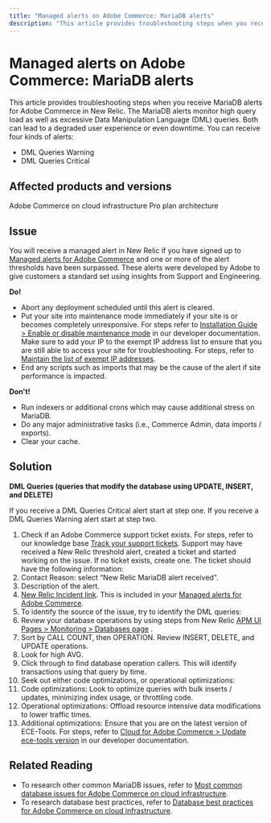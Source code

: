 ```yaml
---
title: "Managed alerts on Adobe Commerce: MariaDB alerts"
description: "This article provides troubleshooting steps when you receive MariaDB alerts for Adobe Commerce in New Relic. The MariaDB alerts monitor high query load as well as excessive Data Manipulation Language (DML) queries. Both can lead to a degraded user experience or even downtime. You can receive four kinds of alerts:"
---
```


# Managed alerts on Adobe Commerce: MariaDB alerts

This article provides troubleshooting steps when you receive MariaDB alerts for Adobe Commerce in New Relic. The MariaDB alerts monitor high query load as well as excessive Data Manipulation Language (DML) queries. Both can lead to a degraded user experience or even downtime. You can receive four kinds of alerts:

* DML Queries Warning
* DML Queries Critical

## **Affected products and versions**

Adobe Commerce on cloud infrastructure Pro plan architecture

## Issue

You will receive a managed alert in New Relic if you have signed up to [Managed alerts for Adobe Commerce](/help/support-tools/managed-alerts-for-adobe-commerce/managed-alerts-for-magento-commerce.md) and one or more of the alert thresholds have been surpassed. These alerts were developed by Adobe to give customers a standard set using insights from Support and Engineering.

 **Do!**

* Abort any deployment scheduled until this alert is cleared.
* Put your site into maintenance mode immediately if your site is or becomes completely unresponsive. For steps refer to [Installation Guide > Enable or disable maintenance mode](https://devdocs.magento.com/guides/v2.4/install-gde/install/cli/install-cli-subcommands-maint.html?itm_source=devdocs&itm_medium=search_page&itm_campaign=federated_search&itm_term=mainten) in our developer documentation. Make sure to add your IP to the exempt IP address list to ensure that you are still able to access your site for troubleshooting. For steps, refer to [Maintain the list of exempt IP addresses](https://devdocs.magento.com/guides/v2.4/install-gde/install/cli/install-cli-subcommands-maint.html?itm_source=devdocs&itm_medium=search_page&itm_campaign=federated_search&itm_term=mainten#instgde-cli-maint-exempt).
* End any scripts such as imports that may be the cause of the alert if site performance is impacted.

 **Don't!**

* Run indexers or additional crons which may cause additional stress on MariaDB.
* Do any major administrative tasks (i.e., Commerce Admin, data imports / exports).
* Clear your cache.

## Solution

**DML Queries (queries that modify the database using UPDATE, INSERT, and DELETE)**

If you receive a DML Queries Critical alert start at step one. If you receive a DML Queries Warning alert start at step two.

1. Check if an Adobe Commerce support ticket exists. For steps, refer to our knowledge base [Track your support tickets](/help/help-center-guide/help-center/magento-help-center-user-guide.md#track-tickets). Support may have received a New Relic threshold alert, created a ticket and started working on the issue. If no ticket exists, create one. The ticket should have the following information:
1. Contact Reason: select “New Relic MariaDB alert received".
1. Description of the alert.
1. [New Relic Incident link](https://docs.newrelic.com/docs/alerts-applied-intelligence/new-relic-alerts/alert-incidents/view-violation-event-details-incidents). This is included in your [Managed alerts for Adobe Commerce](/help/support-tools/managed-alerts-for-adobe-commerce/managed-alerts-for-magento-commerce.md).
1. To identify the source of the issue, try to identify the DML queries:
1. Review your database operations by using steps from New Relic [APM UI Pages > Monitoring > Databases page](https://docs.newrelic.com/docs/apm/apm-ui-pages/monitoring/databases-page-view-operations-throughput-response-time) .
1. Sort by CALL COUNT, then OPERATION. Review INSERT, DELETE, and UPDATE operations.
1. Look for high AVG.
1. Click through to find database operation callers. This will identify transactions using that query by time.
1. Seek out either code optimizations, or operational optimizations:
1. Code optimizations: Look to optimize queries with bulk inserts / updates, minimizing index usage, or throttling code.
1. Operational optimizations: Offload resource intensive data modifications to lower traffic times.
1. Additional optimizations: Ensure that you are on the latest version of ECE-Tools. For steps, refer to [Cloud for Adobe Commerce > Update ece-tools version](https://devdocs.magento.com/cloud/project/ece-tools-update.html) in our developer documentation.

## Related Reading

* To research other common MariaDB issues, refer to [Most common database issues for Adobe Commerce on cloud infrastructure](https://support.magento.com/hc/en-us/articles/360041739651).
* To research database best practices, refer to [Database best practices for Adobe Commerce on cloud infrastructure](/help/best-practices/database/database-best-practices-for-magento-commerce-cloud.md).